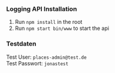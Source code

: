 ### Logging API Installation

1. Run `npm install` in the root
2. Run `npm start bin/www` to start the api

### Testdaten

Test User: `places-admin@test.de` <br>
Test Passwort: `jonastest`

